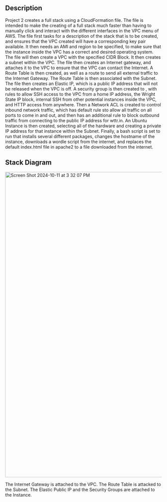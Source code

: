 ## Description
Project 2 creates a full stack using a CloudFormation file.  The file is intended to make the creating of a full stack much faster than having to manually click and interact with the different interfaces in the VPC menu of AWS.  The file first tasks for a description of the stack that is to be created, and ensures that the VPC created will have a corresponding key pair available.  It then needs an AMI and region to be specified, to make sure that the instance inside the VPC has a correct and desired operating system.  The file will then create a VPC with the specified CIDR Block.  It then creates a subnet within the VPC.  The file then creates an Internet gateway, and attaches it to the VPC to ensure that the VPC can contact the Internet.  A Route Table is then created, as well as a route to send all external traffic to the Internet Gateway.  The Route Table is then associated with the Subnet.  The file then creates an Elastic IP, which is a public IP address that will not be released when the VPC is off.  A security group is then created to , with rules to allow SSH access to the VPC from a home IP address, the Wright State IP block, internal SSH from other potential instances inside the VPC, and HTTP access from anywhere.  Then a Network ACL is created to control inbound network traffic, which has default rule sto allow all traffic on all ports to come in and out, and then has an additional rule to block outbound traffic from connecting to the public IP address for wttr.in.  An Ubuntu Instance is then created, selecting all of the hardware and creating a private IP address for that instance within the Subnet.  Finally, a bash script is set to run that installs several different packages, changes the hostname of the instance, downloads a wordle script from the internet, and replaces the default index.html file in apache2 to a file downloaded from the internet.

## Stack Diagram
<img width="983" alt="Screen Shot 2024-10-11 at 3 32 07 PM" src="https://github.com/user-attachments/assets/8840c8d3-8deb-48f8-bae8-b2ab3ccc4ede">

The Internet Gateway is attached to the VPC. The Route Table is attacked to the Subnet.  The Elastic Public IP and the Security Groups are attached to the Instance.
